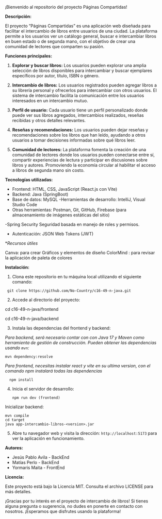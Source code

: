¡Bienvenido al repositorio del proyecto Páginas Compartidas!

**Descripción:**

El proyecto “Páginas Compartidas” es una aplicación web diseñada para facilitar el intercambio de libros entre usuarios de una ciudad. La plataforma permite a los usuarios ver un catálogo general, buscar e intercambiar libros en buen estado o de segunda mano, con el objetivo de crear una comunidad de lectores que comparten su pasión.

**Funciones principales:**

1. **Explorar y buscar libros:** Los usuarios pueden explorar una amplia selección de libros disponibles para intercambiar y buscar ejemplares específicos por autor, título, ISBN o género.

2. **Intercambio de libros:** Los usuarios registrados pueden agregar libros a su librería personal y ofrecerlos para intercambiar con otros usuarios. El sistema de intercambio facilita la comunicación entre los usuarios interesados en un intercambio mutuo.

3. **Perfil de usuario:** Cada usuario tiene un perfil personalizado donde puede ver sus libros agregados, intercambios realizados, reseñas recibidas y otros detalles relevantes.

4. **Reseñas y recomendaciones:** Los usuarios pueden dejar reseñas y recomendaciones sobre los libros que han leído, ayudando a otros usuarios a tomar decisiones informadas sobre qué libros leer.

5. **Comunidad de lectores:** La plataforma fomenta la creación de una comunidad de lectores donde los usuarios pueden conectarse entre sí, compartir experiencias de lectura y participar en discusiones sobre libros y autores. Promoviendo la economía circular al habilitar el acceso a libros de segunda mano sin costo.

**Tecnologías utilizadas:**

- Frontend: HTML, CSS, JavaScript (React.js con Vite)
- Backend: Java (SpringBoot)
- Base de datos: MySQL
-Herramientas de desarrollo: IntelliJ, Visual Studio Code
- Otras herramientas: Postman, Git, GitHub, Firebase (para almacenamiento de imágenes estáticas del sitio)

-Spring Security
Seguridad basada en manejo de roles y permisos.
- Autenticación: JSON Web Tokens (JWT)

**Recursos útiles*

Canva: para crear Gráficos y elementos de diseño
ColorMind : para revisar la aplicación de paleta de colores


**Instalación:**

1. Clona este repositorio en tu máquina local utilizando el siguiente comando:

  ```
   git clone https://github.com/No-Country/c16-49-n-java.git

   ```

2. Accede al directorio del proyecto:

cd c16-49-n-java/frontend

cd c16-49-n-java/backend


3. Instala las dependencias del frontend y backend:

  *Para backend, será necesario contar con con Java 17 y Maven como herramienta de gestión de construcción. Pueden obtener las dependencias usando `mvn`:*


```
mvn dependency:resolve
```

*Para frontend, necesitas instalar react y vite en su ultima version, con el comando npm instalará todas las dependencias*
 ```
   npm install

   ```

4. Inicia el servidor de desarrollo:
   ```
   npm run dev (frontend)
   ```

Inicializar backend:
```
mvn compile
cd target
java app-intercambio-libros-<version>.jar
```


5. Abre tu navegador web y visita la dirección: `http://localhost:5173` para ver la aplicación en funcionamiento.

**Autores:**

- Jesús Pablo Avila - BackEnd
- Matías Perlo - BackEnd
- Yormaris Maita - FrontEnd

**Licencia:**

Este proyecto está bajo la Licencia MIT. Consulta el archivo LICENSE para más detalles.

¡Gracias por tu interés en el proyecto de intercambio de libros! Si tienes alguna pregunta o sugerencia, no dudes en ponerte en contacto con nosotros. ¡Esperamos que disfrutes usando la plataforma!
